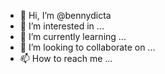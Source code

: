 - 👋 Hi, I’m @bennydicta
- 👀 I’m interested in ...
- 🌱 I’m currently learning ...
- 💞️ I’m looking to collaborate on ...
- 📫 How to reach me ...

<!---
bennydicta/bennydicta is a ✨ special ✨ repository because its `README.md` (this file) appears on your GitHub profile.
You can click the Preview link to take a look at your changes.
--->
